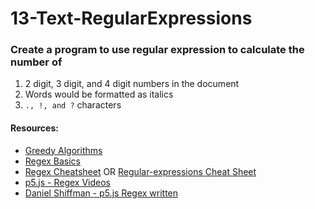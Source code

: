 # 13-Text-RegularExpressions

### Create a program to use regular expression to calculate the number of 
1. 2 digit, 3 digit, and 4 digit numbers in the document
2. Words would be formatted as italics
3. `., !, and ?` characters

#### Resources:
* <a href="https://youtu.be/c9HbsUSWilw?list=PLRqwX-V7Uu6YEypLuls7iidwHMdCM6o2w">Greedy Algorithms</a><br/>
* <a href="https://shiffman.github.io/A2Z-F16/week2-regex/01_regexbasics/">Regex Basics</a>      
* [Regex Cheatsheet](https://www.debuggex.com/cheatsheet/regex/javascript) OR [Regular-expressions Cheat Sheet](https://www.cheatography.com/davechild/cheat-sheets/regular-expressions/)
* [p5.js - Regex Videos](https://www.youtube.com/playlist?list=PLRqwX-V7Uu6YEypLuls7iidwHMdCM6o2w)
* [Daniel Shiffman - p5.js Regex written](http://shiffman.net/a2z/regex/)
                                

